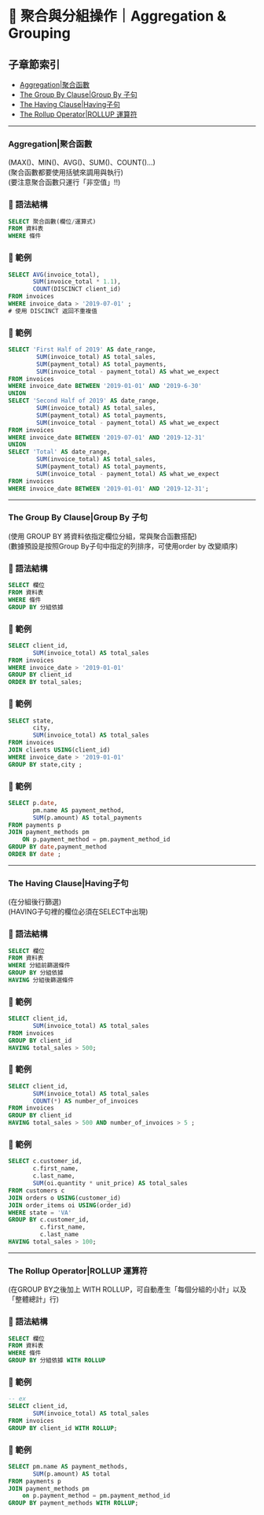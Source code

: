 # 🔢 聚合與分組操作｜Aggregation & Grouping

## 子章節索引
- [Aggregation|聚合函數](#aggregation聚合函數)
- [The Group By Clause|Group By 子句](#the-group-by-clausegroup-by-子句)
- [The Having Clause|Having子句](#the-having-clausehaving子句)
- [The Rollup Operator|ROLLUP 運算符](#the-rollup-operatorrollup運算符)

---

### Aggregation|聚合函數
(MAX()、MIN()、AVG()、SUM()、COUNT()...)   
(聚合函數都要使用括號來調用與執行)   
(要注意聚合函數只運行「非空值」!!)   

### 📌 語法結構
```sql
SELECT 聚合函數(欄位/運算式)
FROM 資料表
WHERE 條件
```

### 📘 範例
```sql
SELECT AVG(invoice_total),
       SUM(invoice_total * 1.1),
       COUNT(DISCINCT client_id)
FROM invoices
WHERE invoice_data > '2019-07-01' ;
# 使用 DISCINCT 返回不重複值
```

### 📘 範例
```sql
SELECT 'First Half of 2019' AS date_range,
        SUM(invoice_total) AS total_sales,
        SUM(payment_total) AS total_payments,
        SUM(invoice_total - payment_total) AS what_we_expect
FROM invoices
WHERE invoice_date BETWEEN '2019-01-01' AND '2019-6-30' 
UNION
SELECT 'Second Half of 2019' AS date_range,
        SUM(invoice_total) AS total_sales,
        SUM(payment_total) AS total_payments,
        SUM(invoice_total - payment_total) AS what_we_expect
FROM invoices
WHERE invoice_date BETWEEN '2019-07-01' AND '2019-12-31'  
UNION
SELECT 'Total' AS date_range,
        SUM(invoice_total) AS total_sales,
        SUM(payment_total) AS total_payments,
        SUM(invoice_total - payment_total) AS what_we_expect
FROM invoices
WHERE invoice_date BETWEEN '2019-01-01' AND '2019-12-31';
```
---

### The Group By Clause|Group By 子句
(使用 GROUP BY 將資料依指定欄位分組，常與聚合函數搭配)   
(數據預設是按照Group By子句中指定的列排序，可使用order by 改變順序)   

### 📌 語法結構
```sql
SELECT 欄位
FROM 資料表
WHERE 條件
GROUP BY 分組依據
```

### 📘 範例
```sql
SELECT client_id,
       SUM(invoice_total) AS total_sales
FROM invoices
WHERE invoice_date > '2019-01-01'
GROUP BY client_id
ORDER BY total_sales;
```

### 📘 範例
```sql
SELECT state,
       city,
       SUM(invoice_total) AS total_sales
FROM invoices
JOIN clients USING(client_id)
WHERE invoice_date > '2019-01-01'
GROUP BY state,city ;
```

### 📘 範例
```sql
SELECT p.date,
       pm.name AS payment_method,
       SUM(p.amount) AS total_payments
FROM payments p 
JOIN payment_methods pm
    ON p.payment_method = pm.payment_method_id
GROUP BY date,payment_method 
ORDER BY date ;
```
---

### The Having Clause|Having子句
(在分組後行篩選)   
(HAVING子句裡的欄位必須在SELECT中出現)  

### 📌 語法結構
```sql
SELECT 欄位
FROM 資料表
WHERE 分組前篩選條件
GROUP BY 分組依據
HAVING 分組後篩選條件
```

### 📘 範例
```sql
SELECT client_id,
       SUM(invoice_total) AS total_sales
FROM invoices
GROUP BY client_id
HAVING total_sales > 500;
```

### 📘 範例
```sql
SELECT client_id,
       SUM(invoice_total) AS total_sales
       COUNT(*) AS number_of_invoices
FROM invoices
GROUP BY client_id
HAVING total_sales > 500 AND number_of_invoices > 5 ;
```

### 📘 範例
```sql
SELECT c.customer_id,
       c.first_name,
       c.last_name,
       SUM(oi.quantity * unit_price) AS total_sales
FROM customers c
JOIN orders o USING(customer_id)
JOIN order_items oi USING(order_id)
WHERE state = 'VA'
GROUP BY c.customer_id,
         c.first_name,
         c.last_name
HAVING total_sales > 100;
```
---

### The Rollup Operator|ROLLUP 運算符
(在GROUP BY之後加上 WITH ROLLUP，可自動產生「每個分組的小計」以及「整體總計」行)

### 📌 語法結構
```sql
SELECT 欄位
FROM 資料表
WHERE 條件
GROUP BY 分組依據 WITH ROLLUP
```

### 📘 範例
```sql
-- ex
SELECT client_id,
       SUM(invoice_total) AS total_sales
FROM invoices
GROUP BY client_id WITH ROLLUP;
```

### 📘 範例
```sql
SELECT pm.name AS payment_methods,
       SUM(p.amount) AS total
FROM payments p
JOIN payment_methods pm
    on p.payment_method = pm.payment_method_id
GROUP BY payment_methods WITH ROLLUP;
```
